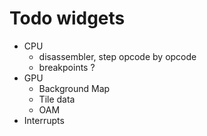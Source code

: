 # Todo widgets
- CPU 
    - disassembler, step opcode by opcode
    - breakpoints ?
- GPU 
    - Background Map
    - Tile data
    - OAM
- Interrupts